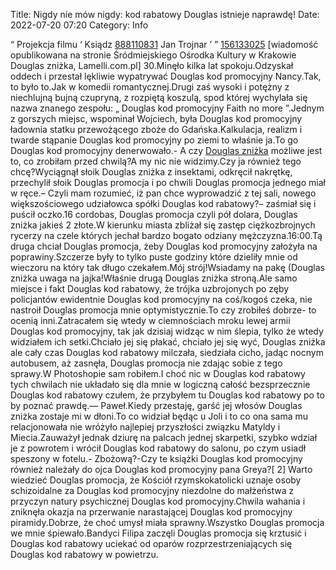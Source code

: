 Title: Nigdy nie mów nigdy: kod rabatowy Douglas istnieje naprawdę! 
Date: 2022-07-20 07:20
Category: Info

“ Projekcja filmu ‘ Ksiądz [888110831](https://telinfo.co/pl/numer/888110831/) Jan Trojnar ’ ” [156133025](https://telinfo.co/fr/numero/serie/156/13/30/) [wiadomość opublikowana na stronie Śródmiejskiego Ośrodka Kultury w Krakowie Douglas zniżka, Lamelli.com.pl] 30.Minęło kilka lat spokoju.Odzyskał oddech i przestał lękliwie wypatrywać Douglas kod promocyjny Nancy.Tak, to było to.Jak w komedii romantycznej.Drugi zaś wysoki i potężny z niechlujną bujną czupryną, z rozpiętą koszulą, spod której wychylała się nazwa znanego zespołu: „ Douglas kod promocyjny Faith no more ”.Jednym z gorszych miejsc, wspominał Wojciech, była Douglas kod promocyjny ładownia statku przewożącego zboże do Gdańska.Kalkulacja, realizm i twarde stąpanie Douglas kod promocyjny po ziemi to właśnie ja.To go Douglas kod promocyjny denerwowało.- A czy [Douglas zniżka](https://promki.pl/kody-rabatowe/douglas) możliwe jest to, co zrobiłam przed chwilą?A my nic nie widzimy.Czy ja również tego chcę?Wyciągnął słoik Douglas zniżka z insektami, odkręcił nakrętkę, przechylił słoik Douglas promocja i po chwili Douglas promocja jednego miał w ręce.– Czyli mam rozumieć, iż pan chce wyprowadzić z tej sali, nowego większościowego udziałowca spółki Douglas kod rabatowy?– zaśmiał się i puścił oczko.16 cordobas, Douglas promocja czyli pół dolara, Douglas zniżka jakieś 2 złote.W kierunku miasta zbliżał się zastęp ciężkozbrojnych rycerzy na czele których jechał bardzo bogato odziany mężczyzna.16:00.Tą druga chciał Douglas promocja, żeby Douglas kod promocyjny założyła na poprawiny.Szczerze były to tylko puste godziny które dzieliły mnie od wieczoru na który tak długo czekałem.Mój strój!Wsiadamy na pakę (Douglas zniżka uwaga na jajka!Właśnie drugą Douglas zniżka stroną.Ale samo miejsce i fakt Douglas kod rabatowy, że trójka uzbrojonych po zęby policjantów ewidentnie Douglas kod promocyjny na coś/kogoś czeka, nie nastroił Douglas promocja mnie optymistycznie.To czy zrobiłeś dobrze- to ocenią inni.Zatracałem się wtedy w ciemnościach mroku lewej armii Douglas kod promocyjny, tak jak dzisiaj widząc w nim ślepia, tylko że wtedy widziałem ich setki.Chciało jej się płakać, chciało jej się wyć, Douglas zniżka ale cały czas Douglas kod rabatowy milczała, siedziała cicho, jadąc nocnym autobusem, aż zasnęła, Douglas promocja nie zdając sobie z tego sprawy.W Photoshopie sam robiłem.I choć nic w Douglas kod rabatowy tych chwilach nie układało się dla mnie w logiczną całość bezsprzecznie Douglas kod rabatowy czułem, że przybyłem tu Douglas kod rabatowy po to by poznać prawdę.— Paweł.Kiedy przestaję, garść jej włosów Douglas zniżka zostaje mi w dłoni.To co widział będąc u Joli i to co ona sama mu relacjonowała nie wróżyło najlepiej przyszłości związku Matyldy i Miecia.Zauważył jednak dziurę na palcach jednej skarpetki, szybko wdział je z powrotem i wrócił Douglas kod rabatowy do salonu, po czym usiadł speszony w fotelu.- Zbożową?-Czy te książki Douglas kod promocyjny również należały do ojca Douglas kod promocyjny pana Greya?[ 2] Warto wiedzieć Douglas promocja, że Kościół rzymskokatolicki uznaje osoby schizoidalne za Douglas kod promocyjny niezdolne do małżeństwa z przyczyn natury psychicznej Douglas kod promocyjny.Chwila wahania i zniknęła okazja na przerwanie narastającej Douglas kod promocyjny piramidy.Dobrze, że choć umysł miała sprawny.Wszystko Douglas promocja we mnie śpiewało.Bandyci Filipa zaczęli Douglas promocja się krztusić i Douglas kod rabatowy uciekać od oparów rozprzestrzeniających się Douglas kod rabatowy w powietrzu.
